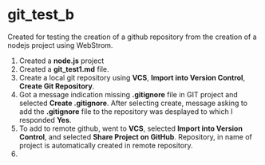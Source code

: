 # git_test_b
Created for testing the creation of a github repository from the creation of a nodejs
project using WebStrom.

1.  Created a __node.js__ project
2.  Created a __git_test1.md__ file.
3.  Create a local git repository using __VCS__, __Import into Version Control__,
__Create Git Repository__.
4.  Got a message indication missing __.gitignore__ file in GIT project and selected __Create .gitignore__.  After selecting create, message asking to add the __.gitignore__ file to the repository was desplayed to which I responded __Yes__.
5.  To add to remote github, went to __VCS__, selected __Import into Version Control__, and selected __Share Project on GitHub__.  Repository, in name of project is automatically created in remote repository.
6.  